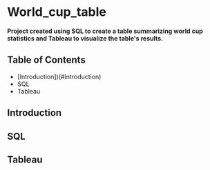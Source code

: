# World_cup_table
**Project created using SQL to create a table summarizing world cup statistics and Tableau to visualize the table's results.**
## Table of Contents
  - [Introduction])(#Introduction)
  - SQL
  - Tableau

## Introduction

## SQL

## Tableau

